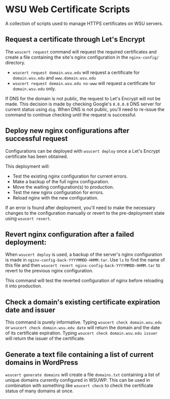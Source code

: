 # WSU Web Certificate Scripts

A collection of scripts used to manage HTTPS certificates on WSU servers.

## Request a certificate through Let's Encrypt

The `wsucert request` command will request the required certificates and create a file containing the site's nginx configuration in the `nginx-config/` directory.

* `wsucert request domain.wsu.edu` will request a certificate for `domain.wsu.edu` and `www.domain.wsu.edu`
* `wsucert request domain.wsu.edu no-www` will request a certificate for `domain.wsu.edu` only.

If DNS for the domain is not public, the request to Let's Encrypt will not be made. This decision is made by checking Google's `8.8.8.8` DNS server for current status using `dig`. When DNS is not public, you'll need to re-issue the command to continue checking until the request is successful.

## Deploy new nginx configurations after successful request

Configurations can be deployed with `wsucert deploy` once a Let's Encrypt certificate has been obtained.

This deployment will:

* Test the existing nginx configuration for current errors.
* Make a backup of the full nginx configuration.
* Move the waiting configuration(s) to production.
* Test the new nginx configuration for errors.
* Reload nginx with the new configuration.

If an error is found after deployment, you'll need to make the necessary changes to the configuration manually or revert to the pre-deployment state using `wsucert revert`.

## Revert nginx configuration after a failed deployment:

When `wsucert deploy` is used, a backup of the server's nginx configuration is made in `nginx-config-back-YYYYMMDD-HHMM.tar`. Use `ls` to find the name of this file and then `wsucert revert nginx-config-back-YYYYMMDD-HHMM.tar` to revert to the previous nginx configuration.

This command will test the reverted configuration of nginx before reloading it into production.

## Check a domain's existing certificate expiration date and issuer

This command is purely informative. Typing `wsucert check domain.wsu.edu` or `wsucert check domain.wsu.edu date` will return the domain and the date of its certificate expiration. Typing `wsucert check domain.wsu.edu issuer` will return the issuer of the certificate.

## Generate a text file containing a list of current domains in WordPress

`wsucert generate domains` will create a file `domains.txt` containing a list of unique domains currently configured in WSUWP. This can be used in combination with something like `wsucert check` to check the certificate status of many domains at once.
